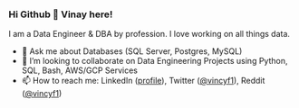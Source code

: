 ### Hi Github 👋 Vinay here! 

I am a Data Engineer & DBA by profession. I love working on all things data. 

- 💬 Ask me about Databases (SQL Server, Postgres, MySQL)
- 👯 I’m looking to collaborate on Data Engineering Projects using Python, SQL, Bash, AWS/GCP Services
- 📫 How to reach me: LinkedIn ([profile](https://www.linkedin.com/in/vinayskulkarni/)), Twitter ([@vincyf1](https://twitter.com/vincyf1)), Reddit ([@vincyf1](https://www.reddit.com/user/vincyf1))


<!--
**vincyf1/vincyf1** is a ✨ _special_ ✨ repository because its `README.md` (this file) appears on your GitHub profile.

Here are some ideas to get you started:

- 🔭 I’m currently working on ...
- 🌱 I’m currently learning ...
- 👯 I’m looking to collaborate on ...
- 🤔 I’m looking for help with ...
- 💬 Ask me about ...
- 📫 How to reach me: ...
- 😄 Pronouns: ...
- ⚡ Fun fact: ...
-->
